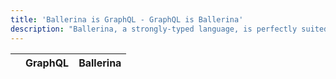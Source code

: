 ```yaml
---
title: 'Ballerina is GraphQL - GraphQL is Ballerina'
description: "Ballerina, a strongly-typed language, is perfectly suited for GraphQL's declarative data fetching. With compile-time error handling, Ballerina ensures reliability and efficiency, making it an excellent choice for building robust and user-friendly GraphQL APIs. Ballerina is the perfect choice for developers who want to build reliable, efficient, and easy-to-use GraphQL APIs. The similarities between the Ballerina and GraphQL syntax are astonishing."
---
```


| | GraphQL | Ballerina |
|:---|:---|:---|

```|